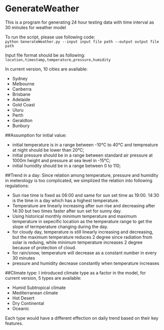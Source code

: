 # GenerateWeather
This is a program for generating 24 hour testing data with time interval as 30 minutes for weather model

To run the script, please use following code:</br>
  `python GenerateWeather.py --input input file path --output output file path`

Input file format should be as following:</br>
`location,timestamp,temperature,pressure,humidity`

In current version, 10 cities are available:
* Sydney
* Melbourne
* Canberra
* Brisbane
* Adelaide
* Gold Coast
* Uluru
* Perth
* Geraldton
* Bunbury 

##Assumption for initial value:
* initial temperature is in a range between -10℃ to 40℃ and tempreature at night should be lower than 20℃;
* initial pressure should be in a range between standard air pressure at 1000m height and pressure at sea level in -15℃;
* initial humidity should be in a range between 0 to 110;

##Trend in a day:
Since relation among temperature, pressure and humidity in meterology is too complicated, we simplized the relation into following regulations:
* Sun rise time is fixed as 06:00 and same for sun set time as 19:00. 14:30 is the time in a day which has a highest temperature.
* Temperature are linearly increasing after sun rise and decreasing after 14:30 but two times faster after sun set for sunny day.
* Using historical monthly minimum temperature and maximum temperature in sepecific location as the temperature range to get the slope of termperature changing during the day.
* for cloudy day, temperature is still linearly increasing and decreasing, but the maximum temperature reduces 2 degree since radiation from solar is reduing, while minimum temperature increases 2 degree because of protection of cloud.
* for rain/snow, temperature will decrease as a constant number in every 30 minutes
* pressure and humidity decrease constantly when temperature increases

##Climate type:
I introduced climate type as a factor in the model, for current version, 5 types are available:
* Humid Subtropical climate
* Mediterranean climate
* Hot Desert
* Dry Continental
* Oceanic

Each type would have a different effection on daily trend based on their key features.
